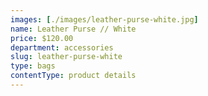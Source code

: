 ```yaml
---
images: [./images/leather-purse-white.jpg]
name: Leather Purse // White
price: $120.00
department: accessories
slug: leather-purse-white
type: bags
contentType: product details
---
```

